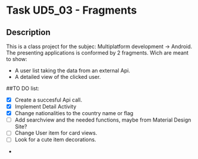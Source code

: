 # Task UD5_03 - Fragments

## Description

This is a class project for the subjec: Multiplatform development -> Android.
The presenting applications is conformed by 2 fragments. Wich are meant to show:
- A user list taking the data from an external Api.
- A detailed view of the clicked user.

##TO DO list:
- [x] Create a succesful Api call.
- [x] Implement Detail Activity
- [x] Change nationalities to the country name or flag
- [ ] Add searchview and the needed functions, maybe from Material Design Site?
- [ ] Change User item for card views.
- [ ] Look for a cute item decorations.
-


